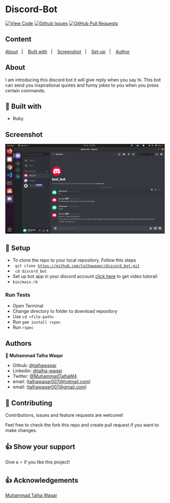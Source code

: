 # Discord-Bot

[![View Code](https://img.shields.io/badge/View%20-Code-green)]()
[![Github Issues](https://img.shields.io/badge/GitHub-Issues-orange)]()
[![GitHub Pull Requests](https://img.shields.io/badge/GitHub-Pull%20Requests-blue)]()

## Content

<a text-align="center" href="#about">About</a>&nbsp;&nbsp;&nbsp;|&nbsp;&nbsp;&nbsp;
<a href="#with">Built with</a>&nbsp;&nbsp;&nbsp;|&nbsp;&nbsp;&nbsp;
<a href="#setup">Screenshot</a>&nbsp;&nbsp;&nbsp;|&nbsp;&nbsp;&nbsp;
<a href="#setup">Set-up</a>&nbsp;&nbsp;&nbsp;|&nbsp;&nbsp;&nbsp;
<a href="#author">Author</a>

## About <a name = "about"></a>

I am introducing this discord bot it will give reply when you say hi. This bot can send you inspirational quotes and funny jokes to you when you press certain commands.

## 🔧 Built with<a name = "with"></a>

- Ruby

## Screenshot <a name = "screenshot"></a>

![screenshot](./lib/screenshot.png)

## 🔨 Setup <a name = "setup"></a>

- To clone the repo to your local repository. Follow this steps
- <code> git clone https://github.com/talhawaqar/discord_bot.git</code>
- <code> cd discord_bot</code>
- Set up bot app in your discord account [click here](https://www.loom.com/share/564affdc8acf476fbb5410402ae28add) to get video tutorail
- <code>bin/main.rb</code>

### Run Tests

- Open Terminal
- Change directory to folder to download repository
- Use `cd <file-path>`
- Run `gem install rspec`
- Run `rspec`

## Authors

👤 **Muhammad Talha Waqar**

- Github: [@talhawaqar](https://github.com/talhawaqar)
- Linkedin: [@talha-waqar](https://www.linkedin.com/in/talha-waqar-977257145/)
- Twitter: [@MuhammadTalhaW4](https://twitter.com/MuhammadTalhaW4)
- email: (talhawaqar007@hotmail.com)
- email: (talhawaqar007@gmail.com)

## 🤝 Contributing

Contributions, issues and feature requests are welcome!

Feel free to check the fork this repo and create pull request if you want to make changes.

## 👍 Show your support

Give a ⭐️ if you like this project!

## :thumbsup: Acknowledgements

[Muhammad Talha Waqar](https://github.com/talhawaqar)<br>
